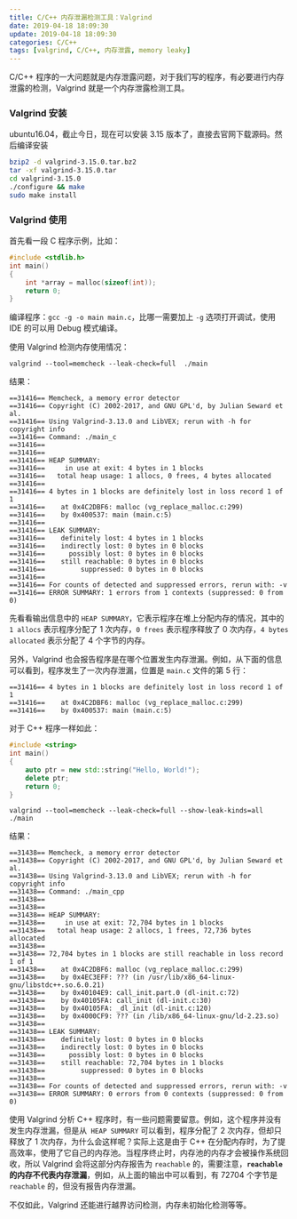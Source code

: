 ```yaml
---
title: C/C++ 内存泄漏检测工具：Valgrind
date: 2019-04-18 18:09:30
update: 2019-04-18 18:09:30
categories: C/C++
tags: [valgrind, C/C++, 内存泄露, memory leaky]
---
```


C/C++ 程序的一大问题就是内存泄露问题，对于我们写的程序，有必要进行内存泄露的检测，Valgrind 就是一个内存泄露检测工具。

<!-- more -->

### Valgrind 安装

ubuntu16.04，截止今日，现在可以安装 3.15 版本了，直接去官网下载源码。然后编译安装

```bash
bzip2 -d valgrind-3.15.0.tar.bz2
tar -xf valgrind-3.15.0.tar
cd valgrind-3.15.0
./configure && make
sudo make install
```

### Valgrind 使用

首先看一段 C 程序示例，比如：

```c++
#include <stdlib.h>
int main()
{
    int *array = malloc(sizeof(int));
    return 0;
}
```
 
编译程序：`gcc -g -o main main.c`，比哪一需要加上 `-g` 选项打开调试，使用 IDE 的可以用 Debug 模式编译。

使用 Valgrind 检测内存使用情况：

`valgrind --tool=memcheck --leak-check=full  ./main`

结果：

```
==31416== Memcheck, a memory error detector
==31416== Copyright (C) 2002-2017, and GNU GPL'd, by Julian Seward et al.
==31416== Using Valgrind-3.13.0 and LibVEX; rerun with -h for copyright info
==31416== Command: ./main_c
==31416==
==31416==
==31416== HEAP SUMMARY:
==31416==     in use at exit: 4 bytes in 1 blocks
==31416==   total heap usage: 1 allocs, 0 frees, 4 bytes allocated
==31416==
==31416== 4 bytes in 1 blocks are definitely lost in loss record 1 of 1
==31416==    at 0x4C2DBF6: malloc (vg_replace_malloc.c:299)
==31416==    by 0x400537: main (main.c:5)
==31416==
==31416== LEAK SUMMARY:
==31416==    definitely lost: 4 bytes in 1 blocks
==31416==    indirectly lost: 0 bytes in 0 blocks
==31416==      possibly lost: 0 bytes in 0 blocks
==31416==    still reachable: 0 bytes in 0 blocks
==31416==         suppressed: 0 bytes in 0 blocks
==31416==
==31416== For counts of detected and suppressed errors, rerun with: -v
==31416== ERROR SUMMARY: 1 errors from 1 contexts (suppressed: 0 from 0)
```

先看看输出信息中的 `HEAP SUMMARY`，它表示程序在堆上分配内存的情况，其中的 `1 allocs` 表示程序分配了 1 次内存，`0 frees` 表示程序释放了 0 次内存，`4 bytes allocated` 表示分配了 4 个字节的内存。

另外，Valgrind 也会报告程序是在哪个位置发生内存泄漏。例如，从下面的信息可以看到，程序发生了一次内存泄漏，位置是 `main.c` 文件的第 5 行：

```
==31416== 4 bytes in 1 blocks are definitely lost in loss record 1 of 1
==31416==    at 0x4C2DBF6: malloc (vg_replace_malloc.c:299)
==31416==    by 0x400537: main (main.c:5)
```

对于 C++ 程序一样如此：

```c++
#include <string>
int main()
{
    auto ptr = new std::string("Hello, World!");
    delete ptr;
    return 0;
}
```

`valgrind --tool=memcheck --leak-check=full --show-leak-kinds=all ./main`

结果：

```
==31438== Memcheck, a memory error detector
==31438== Copyright (C) 2002-2017, and GNU GPL'd, by Julian Seward et al.
==31438== Using Valgrind-3.13.0 and LibVEX; rerun with -h for copyright info
==31438== Command: ./main_cpp
==31438==
==31438==
==31438== HEAP SUMMARY:
==31438==     in use at exit: 72,704 bytes in 1 blocks
==31438==   total heap usage: 2 allocs, 1 frees, 72,736 bytes allocated
==31438==
==31438== 72,704 bytes in 1 blocks are still reachable in loss record 1 of 1
==31438==    at 0x4C2DBF6: malloc (vg_replace_malloc.c:299)
==31438==    by 0x4EC3EFF: ??? (in /usr/lib/x86_64-linux-gnu/libstdc++.so.6.0.21)
==31438==    by 0x40104E9: call_init.part.0 (dl-init.c:72)
==31438==    by 0x40105FA: call_init (dl-init.c:30)
==31438==    by 0x40105FA: _dl_init (dl-init.c:120)
==31438==    by 0x4000CF9: ??? (in /lib/x86_64-linux-gnu/ld-2.23.so)
==31438==
==31438== LEAK SUMMARY:
==31438==    definitely lost: 0 bytes in 0 blocks
==31438==    indirectly lost: 0 bytes in 0 blocks
==31438==      possibly lost: 0 bytes in 0 blocks
==31438==    still reachable: 72,704 bytes in 1 blocks
==31438==         suppressed: 0 bytes in 0 blocks
==31438==
==31438== For counts of detected and suppressed errors, rerun with: -v
==31438== ERROR SUMMARY: 0 errors from 0 contexts (suppressed: 0 from 0)
```

使用 Valgrind 分析 C++ 程序时，有一些问题需要留意。例如，这个程序并没有发生内存泄漏，但是从` HEAP SUMMARY` 可以看到，程序分配了 2 次内存，但却只释放了 1 次内存，为什么会这样呢？实际上这是由于 C++ 在分配内存时，为了提高效率，使用了它自己的内存池。当程序终止时，内存池的内存才会被操作系统回收，所以 Valgrind 会将这部分内存报告为 `reachable` 的，需要注意，**`reachable` 的内存不代表内存泄漏**，例如，从上面的输出中可以看到，有 72704 个字节是 `reachable` 的，但没有报告内存泄漏。

不仅如此，Valgrind 还能进行越界访问检测，内存未初始化检测等等。